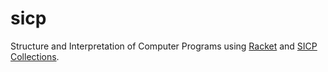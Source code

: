 # sicp
Structure and Interpretation of Computer Programs using [Racket](https://racket-lang.org/) and [SICP Collections](https://docs.racket-lang.org/sicp-manual/index.html).
